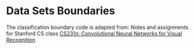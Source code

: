 # Data Sets Boundaries 
The classification boundary code is adapted from: 
Notes and assignments for Stanford CS class [CS231n: Convolutional Neural Networks for Visual Recognition](http://vision.stanford.edu/teaching/cs231n/)
